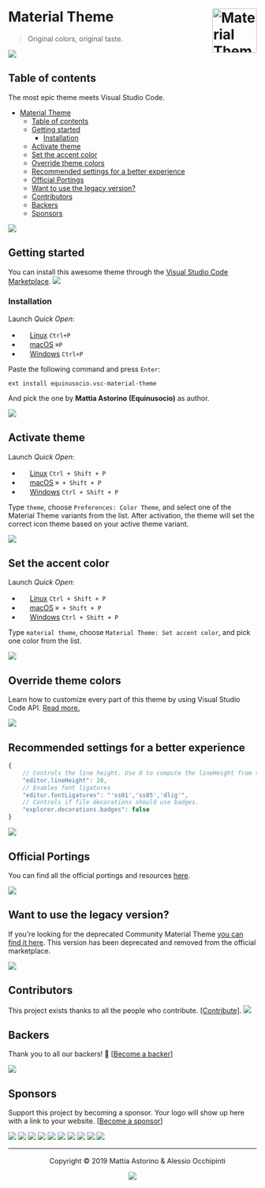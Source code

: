 
# Material Theme [<img src="https://rawcdn.githack.com/material-theme/vsc-material-theme/790fc5d2872f10d5a903f449c90c1fa1502d7e53/logo.png" alt="Material Theme" width="90" height="90" align="right">](https://material-theme.site/)
>Original colors, original taste.

![](https://external-content.duckduckgo.com/iu/?u=https%3A%2F%2Fmineblocks.com%2F1%2Fwiki%2Fimages%2F5%2F59%2FEmpty.png&f=1&nofb=1&ipt=272d1bf6ef886b68f90fc4b76685cf3d69c29691db2a6136a83a4f99e53db919&ipo=images)

## Table of contents

The most epic theme meets Visual Studio Code.

- [Material Theme ](#material-theme-)
  - [Table of contents](#table-of-contents)
  - [Getting started](#getting-started)
    - [Installation](#installation)
  - [Activate theme](#activate-theme)
  - [Set the accent color](#set-the-accent-color)
  - [Override theme colors](#override-theme-colors)
  - [Recommended settings for a better experience](#recommended-settings-for-a-better-experience)
  - [Official Portings](#official-portings)
  - [Want to use the legacy version?](#want-to-use-the-legacy-version)
  - [Contributors](#contributors)
  - [Backers](#backers)
  - [Sponsors](#sponsors)

![](https://external-content.duckduckgo.com/iu/?u=https%3A%2F%2Fmineblocks.com%2F1%2Fwiki%2Fimages%2F5%2F59%2FEmpty.png&f=1&nofb=1&ipt=272d1bf6ef886b68f90fc4b76685cf3d69c29691db2a6136a83a4f99e53db919&ipo=images)


## Getting started

You can install this awesome theme through the [Visual Studio Code Marketplace](https://marketplace.visualstudio.com/items?itemName=Equinusocio.vsc-material-theme). <a href="https://marketplace.visualstudio.com/items?itemName=Equinusocio.vsc-material-theme#review-details"><img src="https://img.shields.io/badge/marketplace-gray.svg?colorA=655BE1&colorB=4F44D6&style=flat-square"/></a>

### Installation

Launch *Quick Open*:
  - <img src="https://www.kernel.org/theme/images/logos/favicon.png" width=16 height=16/> <a href="https://code.visualstudio.com/shortcuts/keyboard-shortcuts-linux.pdf">Linux</a> `Ctrl+P`
  - <img src="https://developer.apple.com/favicon.ico" width=16 height=16/> <a href="https://code.visualstudio.com/shortcuts/keyboard-shortcuts-macos.pdf">macOS</a> `⌘P`
  - <img src="https://www.microsoft.com/favicon.ico" width=16 height=16/> <a href="https://code.visualstudio.com/shortcuts/keyboard-shortcuts-windows.pdf">Windows</a> `Ctrl+P`

Paste the following command and press `Enter`:

```shell
ext install equinusocio.vsc-material-theme
```

And pick the one by **Mattia Astorino (Equinusocio)** as author.

![](https://external-content.duckduckgo.com/iu/?u=https%3A%2F%2Fmineblocks.com%2F1%2Fwiki%2Fimages%2F5%2F59%2FEmpty.png&f=1&nofb=1&ipt=272d1bf6ef886b68f90fc4b76685cf3d69c29691db2a6136a83a4f99e53db919&ipo=images)


## Activate theme

Launch *Quick Open*:

  - <img src="https://www.kernel.org/theme/images/logos/favicon.png" width=16 height=16/> <a href="https://code.visualstudio.com/shortcuts/keyboard-shortcuts-linux.pdf">Linux</a> `Ctrl + Shift + P`
  - <img src="https://developer.apple.com/favicon.ico" width=16 height=16/> <a href="https://code.visualstudio.com/shortcuts/keyboard-shortcuts-macos.pdf">macOS</a> `⌘ + Shift + P`
  - <img src="https://www.microsoft.com/favicon.ico" width=16 height=16/> <a href="https://code.visualstudio.com/shortcuts/keyboard-shortcuts-windows.pdf">Windows</a> `Ctrl + Shift + P`

Type `theme`, choose `Preferences: Color Theme`, and select one of the Material Theme variants from the list. After activation, the theme will set the correct icon theme based on your active theme variant.

![](https://external-content.duckduckgo.com/iu/?u=https%3A%2F%2Fmineblocks.com%2F1%2Fwiki%2Fimages%2F5%2F59%2FEmpty.png&f=1&nofb=1&ipt=272d1bf6ef886b68f90fc4b76685cf3d69c29691db2a6136a83a4f99e53db919&ipo=images)


## Set the accent color

Launch *Quick Open*:

  - <img src="https://www.kernel.org/theme/images/logos/favicon.png" width=16 height=16/> <a href="https://code.visualstudio.com/shortcuts/keyboard-shortcuts-linux.pdf">Linux</a> `Ctrl + Shift + P`
  - <img src="https://developer.apple.com/favicon.ico" width=16 height=16/> <a href="https://code.visualstudio.com/shortcuts/keyboard-shortcuts-macos.pdf">macOS</a> `⌘ + Shift + P`
  - <img src="https://www.microsoft.com/favicon.ico" width=16 height=16/> <a href="https://code.visualstudio.com/shortcuts/keyboard-shortcuts-windows.pdf">Windows</a> `Ctrl + Shift + P`

Type `material theme`, choose `Material Theme: Set accent color`, and pick one color from the list.

![](https://external-content.duckduckgo.com/iu/?u=https%3A%2F%2Fmineblocks.com%2F1%2Fwiki%2Fimages%2F5%2F59%2FEmpty.png&f=1&nofb=1&ipt=272d1bf6ef886b68f90fc4b76685cf3d69c29691db2a6136a83a4f99e53db919&ipo=images)


## Override theme colors

Learn how to customize every part of this theme by using Visual Studio Code API. [Read more.](https://github.com/material-theme/vsc-material-theme/discussions/1274)

![](https://external-content.duckduckgo.com/iu/?u=https%3A%2F%2Fmineblocks.com%2F1%2Fwiki%2Fimages%2F5%2F59%2FEmpty.png&f=1&nofb=1&ipt=272d1bf6ef886b68f90fc4b76685cf3d69c29691db2a6136a83a4f99e53db919&ipo=images)

## Recommended settings for a better experience

```js
{
    // Controls the line height. Use 0 to compute the lineHeight from the fontSize.
    "editor.lineHeight": 28,
    // Enables font ligatures
    "editor.fontLigatures": "'ss01','ss05','dlig'",
    // Controls if file decorations should use badges.
    "explorer.decorations.badges": false
}
```

![](https://external-content.duckduckgo.com/iu/?u=https%3A%2F%2Fmineblocks.com%2F1%2Fwiki%2Fimages%2F5%2F59%2FEmpty.png&f=1&nofb=1&ipt=272d1bf6ef886b68f90fc4b76685cf3d69c29691db2a6136a83a4f99e53db919&ipo=images)


## Official Portings

You can find all the official portings and resources [here](https://github.com/material-theme/vsc-material-theme/discussions/1279).

![](https://external-content.duckduckgo.com/iu/?u=https%3A%2F%2Fmineblocks.com%2F1%2Fwiki%2Fimages%2F5%2F59%2FEmpty.png&f=1&nofb=1&ipt=272d1bf6ef886b68f90fc4b76685cf3d69c29691db2a6136a83a4f99e53db919&ipo=images)


## Want to use the legacy version?

If you're looking for the deprecated Community Material Theme [you can find it here](https://github.com/material-theme/vsc-material-theme/discussions/1278). This version has been deprecated and removed from the official marketplace.

![](https://external-content.duckduckgo.com/iu/?u=https%3A%2F%2Fmineblocks.com%2F1%2Fwiki%2Fimages%2F5%2F59%2FEmpty.png&f=1&nofb=1&ipt=272d1bf6ef886b68f90fc4b76685cf3d69c29691db2a6136a83a4f99e53db919&ipo=images)

## Contributors

This project exists thanks to all the people who contribute. [[Contribute]](CONTRIBUTING.md).
<a href="graphs/contributors"><img src="https://opencollective.com/material-theme/contributors.svg?width=890" /></a>

## Backers

Thank you to all our backers! 🙏 [[Become a backer](https://opencollective.com/material-theme#backer)]

<a href="https://opencollective.com/material-theme#backers" target="_blank"><img src="https://opencollective.com/material-theme/backers.svg?width=890"></a>


## Sponsors

Support this project by becoming a sponsor. Your logo will show up here with a link to your website. [[Become a sponsor](https://opencollective.com/material-theme#sponsor)]

<a href="https://opencollective.com/material-theme/sponsor/0/website" target="_blank"><img src="https://opencollective.com/material-theme/sponsor/0/avatar.svg"></a>
<a href="https://opencollective.com/material-theme/sponsor/1/website" target="_blank"><img src="https://opencollective.com/material-theme/sponsor/1/avatar.svg"></a>
<a href="https://opencollective.com/material-theme/sponsor/2/website" target="_blank"><img src="https://opencollective.com/material-theme/sponsor/2/avatar.svg"></a>
<a href="https://opencollective.com/material-theme/sponsor/3/website" target="_blank"><img src="https://opencollective.com/material-theme/sponsor/3/avatar.svg"></a>
<a href="https://opencollective.com/material-theme/sponsor/4/website" target="_blank"><img src="https://opencollective.com/material-theme/sponsor/4/avatar.svg"></a>
<a href="https://opencollective.com/material-theme/sponsor/5/website" target="_blank"><img src="https://opencollective.com/material-theme/sponsor/5/avatar.svg"></a>
<a href="https://opencollective.com/material-theme/sponsor/6/website" target="_blank"><img src="https://opencollective.com/material-theme/sponsor/6/avatar.svg"></a>
<a href="https://opencollective.com/material-theme/sponsor/7/website" target="_blank"><img src="https://opencollective.com/material-theme/sponsor/7/avatar.svg"></a>
<a href="https://opencollective.com/material-theme/sponsor/8/website" target="_blank"><img src="https://opencollective.com/material-theme/sponsor/8/avatar.svg"></a>
<a href="https://opencollective.com/material-theme/sponsor/9/website" target="_blank"><img src="https://opencollective.com/material-theme/sponsor/9/avatar.svg"></a>

---

<p align="center"> <img src="https://equinusocio.gallerycdn.vsassets.io/extensions/material-theme/vsc-material-theme/0.0.14/1494970083238/Microsoft.VisualStudio.Services.Icons.Default" width=16 height=16/> Copyright &copy; 2019 Mattia Astorino & Alessio Occhipinti</p>

<p align="center"><a href="http://www.apache.org/licenses/LICENSE-2.0"><img src="https://img.shields.io/badge/License-Apache_2.0-5E81AC.svg?style=flat-square"/></a></p>
